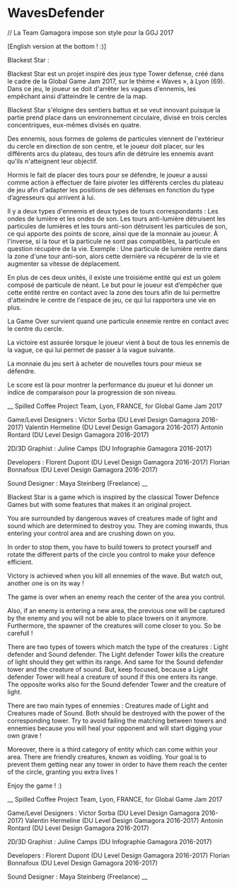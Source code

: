# WavesDefender
// La Team Gamagora impose son style pour la GGJ 2017

[English version at the bottom ! :)]

Blackest Star :

Blackest Star est un projet inspiré des jeux type Tower defense, créé dans le cadre de la Global Game Jam 2017, sur le thème « Waves », à Lyon (69). 
Dans ce jeu, le joueur se doit d'arrêter les vagues d'ennemis, les empêchant ainsi d’atteindre le centre de la map.

Blackest Star s'éloigne des sentiers battus et se veut innovant puisque la partie prend place dans un environnement circulaire, divisé en trois cercles concentriques, eux-mêmes divisés en quatre.

Des ennemis, sous formes de golems de particules viennent de l'extérieur du cercle en direction de son centre, et le joueur doit placer, sur les différents arcs du plateau, des tours afin de détruire les ennemis avant qu'ils n'atteignent leur objectif.

Hormis le fait de placer des tours pour se défendre, le joueur a aussi comme action à effectuer de faire pivoter les différents cercles du plateau de jeu afin d'adapter les positions de ses défenses en fonction du type d’agresseurs qui arrivent à lui.

Il y a deux types d'ennemis et deux types de tours correspondants : Les ondes de lumière et les ondes de son. Les tours anti-lumière détruisent les particules de lumières et les tours anti-son détruisent les particules de son, ce qui apporte des points de score, ainsi que de la monnaie au joueur. À l'inverse, si la tour et la particule ne sont pas compatibles, la particule en question récupère de la vie. Exemple : Une particule de lumière rentre dans la zone d'une tour anti-son, alors cette dernière va récupérer de la vie et augmenter sa vitesse de déplacement.

En plus de ces deux unités, il existe une troisième entité qui est un golem composé de particule de néant. Le but pour le joueur est d’empêcher que cette entité rentre en contact avec la zone des tours afin de lui permettre d'atteindre le centre de l'espace de jeu, ce qui lui rapportera une vie en plus.

La Game Over survient quand une particule ennemie rentre en contact avec le centre du cercle.

La victoire est assurée lorsque le joueur vient à bout de tous les ennemis de la vague, ce qui lui permet de passer à la vague suivante.

La monnaie du jeu sert à acheter de nouvelles tours pour mieux se défendre.

Le score est là pour montrer la performance du joueur et lui donner un indice de comparaison pour la progression de son niveau.

__
Spilled Coffee Project Team, Lyon, FRANCE, for Global Game Jam 2017

Game/Level Designers : 
Victor Sorba (DU Level Design Gamagora 2016-2017)
Valentin Hermeline (DU Level Design Gamagora 2016-2017)
Antonin Rontard (DU Level Design Gamagora 2016-2017)

2D/3D Graphist :
Juline Camps (DU Infographie Gamagora 2016-2017)

Developers : 
Florent Dupont (DU Level Design Gamagora 2016-2017)
Florian Bonnafoux (DU Level Design Gamagora 2016-2017)

Sound Designer :
Maya Steinberg (Freelance)
__



Blackest Star is a game which is inspired by the classical Tower Defence Games but with some features that makes it an original project.

You are surrounded by dangerous waves of creatures made of light and sound which are determined to destroy you. They are coming inwards, thus entering your control area and are crushing down on you.

In order to stop them, you have to build towers to protect yourself and rotate the different parts of the circle you control to make your defence efficient.

Victory is achieved when you kill all ennemies of the wave. But watch out, another one is on its way !

The game is over when an enemy reach the center of the area you control.

Also, if an enemy is entering a new area, the previous one will be captured by the enemy and you will not be able to place towers on it anymore. Furthermore, the spawner of the creatures will come closer to you. So be carefull !

There are two types of towers which match the type of the creatures : Light defender and Sound defender.
The Light defender Tower kills the creature of light should they get within its range. And same for the Sound defender tower and the creature of sound.
But, keep focused, because a Light defender Tower will heal a creature of sound if this one enters  its range. The opposite works also for the Sound defender Tower and the creature of light.

There are two main types of ennemies : Creatures made of Light and Creatures made of Sound. Both should be destroyed with the power of the corresponding tower. Try to avoid failing the matching between towers and ennemies because you will heal your opponent and will start digging your own grave !

Moreover, there is a third category of entity which can come within your area. There are friendly creatures, known as voidling. Your goal is to prevent them getting near any tower in order to have them reach the center of the circle, granting you extra lives !

Enjoy the game ! :)

__
Spilled Coffee Project Team, Lyon, FRANCE, for Global Game Jam 2017

Game/Level Designers : 
Victor Sorba (DU Level Design Gamagora 2016-2017)
Valentin Hermeline (DU Level Design Gamagora 2016-2017)
Antonin Rontard (DU Level Design Gamagora 2016-2017)

2D/3D Graphist :
Juline Camps (DU Infographie Gamagora 2016-2017)

Developers : 
Florent Dupont (DU Level Design Gamagora 2016-2017)
Florian Bonnafoux (DU Level Design Gamagora 2016-2017)

Sound Designer :
Maya Steinberg (Freelance)
__
